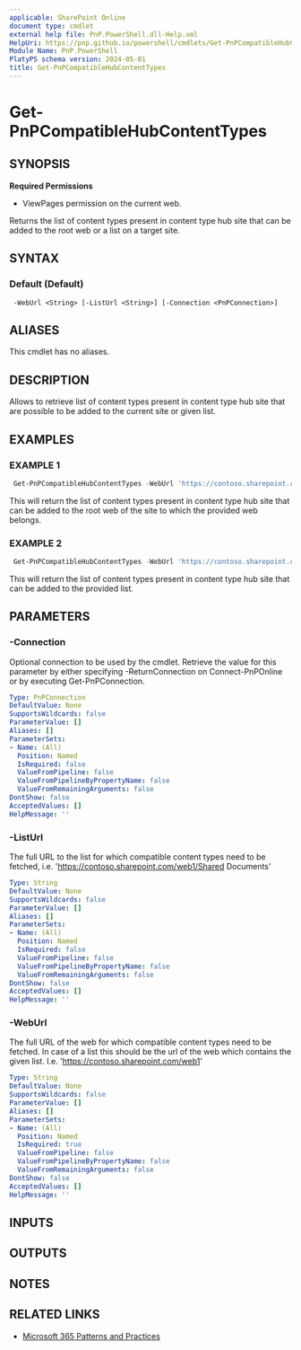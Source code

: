 ```yaml
---
applicable: SharePoint Online
document type: cmdlet
external help file: PnP.PowerShell.dll-Help.xml
HelpUri: https://pnp.github.io/powershell/cmdlets/Get-PnPCompatibleHubContentTypes.html
Module Name: PnP.PowerShell
PlatyPS schema version: 2024-05-01
title: Get-PnPCompatibleHubContentTypes
---
```


# Get-PnPCompatibleHubContentTypes

## SYNOPSIS

**Required Permissions**

  * ViewPages permission on the current web.

Returns the list of content types present in content type hub site that can be added to the root web or a list on a target site.

## SYNTAX

### Default (Default)

```
 -WebUrl <String> [-ListUrl <String>] [-Connection <PnPConnection>]
```

## ALIASES

This cmdlet has no aliases.

## DESCRIPTION

Allows to retrieve list of content types present in content type hub site that are possible to be added to the current site or given list.

## EXAMPLES

### EXAMPLE 1

```powershell
 Get-PnPCompatibleHubContentTypes -WebUrl 'https://contoso.sharepoint.com/web1'
```

This will return the list of content types present in content type hub site that can be added to the root web of the site to which the provided web belongs.

### EXAMPLE 2

```powershell
 Get-PnPCompatibleHubContentTypes -WebUrl 'https://contoso.sharepoint.com/web1' -ListUrl 'https://contoso.sharepoint.com/web1/Shared Documents'
```

This will return the list of content types present in content type hub site that can be added to the provided list.

## PARAMETERS

### -Connection

Optional connection to be used by the cmdlet. Retrieve the value for this parameter by either specifying -ReturnConnection on Connect-PnPOnline or by executing Get-PnPConnection.

```yaml
Type: PnPConnection
DefaultValue: None
SupportsWildcards: false
ParameterValue: []
Aliases: []
ParameterSets:
- Name: (All)
  Position: Named
  IsRequired: false
  ValueFromPipeline: false
  ValueFromPipelineByPropertyName: false
  ValueFromRemainingArguments: false
DontShow: false
AcceptedValues: []
HelpMessage: ''
```

### -ListUrl

The full URL to the list for which compatible content types need to be fetched, i.e. 'https://contoso.sharepoint.com/web1/Shared Documents'

```yaml
Type: String
DefaultValue: None
SupportsWildcards: false
ParameterValue: []
Aliases: []
ParameterSets:
- Name: (All)
  Position: Named
  IsRequired: false
  ValueFromPipeline: false
  ValueFromPipelineByPropertyName: false
  ValueFromRemainingArguments: false
DontShow: false
AcceptedValues: []
HelpMessage: ''
```

### -WebUrl

The full URL of the web for which compatible content types need to be fetched. In case of a list this should be the url of the web which contains the given list. I.e. 'https://contoso.sharepoint.com/web1'

```yaml
Type: String
DefaultValue: None
SupportsWildcards: false
ParameterValue: []
Aliases: []
ParameterSets:
- Name: (All)
  Position: Named
  IsRequired: true
  ValueFromPipeline: false
  ValueFromPipelineByPropertyName: false
  ValueFromRemainingArguments: false
DontShow: false
AcceptedValues: []
HelpMessage: ''
```

## INPUTS

## OUTPUTS

## NOTES

## RELATED LINKS

- [Microsoft 365 Patterns and Practices](https://aka.ms/m365pnp)
